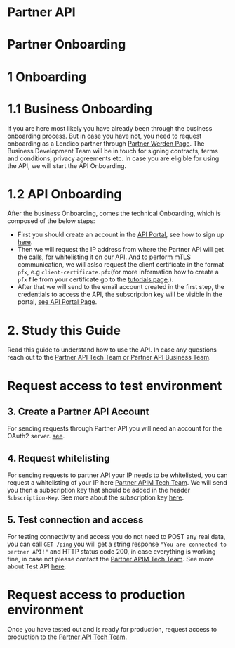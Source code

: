 # Partner API
# Partner Onboarding

# 1 Onboarding
# 1.1 Business Onboarding
If you are here most likely you have already been through the business onboarding process.
But in case you have not, you need to request onboarding as a Lendico partner through [Partner Werden Page](https://www.lendico.de/partner-werden).
The Business Development Team will be in touch for signing contracts, terms and conditions, privacy agreements etc.
In case you are eligible for using the API, we will start the API Onboarding.

# 1.2 API Onboarding

After the business Onboarding, comes the technical Onboarding, which is composed of the below steps:
* First you should create an account in the [API Portal](https://api-portal.sandbox.lendico.de), see how to sign up [here](ApiPortal.md).
* Then we will request the IP address from where the Partner API will get the calls, 
for whitelisting it on our API.
And to perform mTLS communication, we will aslso request the client certificate in the format `pfx`, e.g `client-certificate.pfx`(for more information how to create a `pfx` file from your certificate go to the [tutorials page](Tutorials.md).).
* After that we will send to the email account created in the first step, the credentials to access the API, the subscription key will be visible in the portal, [see API Portal Page](ApiPortal.md). 


# 2. Study this Guide
Read this guide to understand how to use the API.
In case any questions reach out to the [Partner API Tech Team or Partner API Business Team](Contacts.md).
# Request access to test environment
## 3. Create a Partner API Account
For sending requests through Partner API you will need an account for the OAuth2 server.
[see](Security.md).

## 4. Request whitelisting
For sending requests to partner API your IP needs to be whitelisted, you can request a whitelisting of your IP here [Partner APIM Tech Team](Contacts.md).
We will send you then a subscription key that should be added in the header
`Subscription-Key`. See more about the subscription key [here](Security.md).

## 5. Test connection and access
For testing connectivity and access you do not need to POST any real data, you can call `GET /ping` you will get a string response `"You are connected to partner API!"` and HTTP status code 200, in case everything is working fine, in case not please contact the [Partner APIM Tech Team](Contacts.md).
See more about Test API [here](TestApi.md).

# Request access to production environment
Once you have tested out and is ready for production, request access to production to the [Partner API Tech Team](Contacts.md). 
